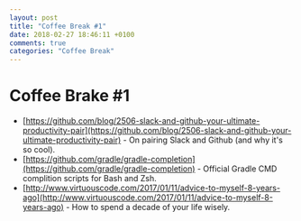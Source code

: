 ```yaml
---
layout: post
title: "Coffee Break #1"
date: 2018-02-27 18:46:11 +0100
comments: true
categories: "Coffee Break"
---
```


# Coffee Brake #1

- [https://github.com/blog/2506-slack-and-github-your-ultimate-productivity-pair](https://github.com/blog/2506-slack-and-github-your-ultimate-productivity-pair) - On pairing Slack and Github (and why it's so cool).
- [https://github.com/gradle/gradle-completion](https://github.com/gradle/gradle-completion) - Official Gradle CMD complition scripts for Bash and Zsh.
- [http://www.virtuouscode.com/2017/01/11/advice-to-myself-8-years-ago](http://www.virtuouscode.com/2017/01/11/advice-to-myself-8-years-ago) - How to spend a decade of your life wisely.
